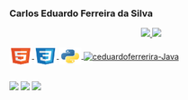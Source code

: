### Carlos Eduardo Ferreira da Silva

<div align="center">
  <a href="https://github.com/ceduardoferreira">
  <img height="180em" src="https://github-readme-stats.vercel.app/api?username=ceduardoferreira&show_icons=true&theme=dracula&include_all_commits=true&count_private=true"/>
  <img height="180em" src="https://github-readme-stats.vercel.app/api/top-langs/?username=ceduardoferreira&layout=compact&langs_count=7&theme=dracula"/>
</div>

  <div style="display: inline_block"><br>

  <img align="center" alt="ceduardoferreira-HTML" height="30" width="40" src="https://raw.githubusercontent.com/devicons/devicon/master/icons/html5/html5-original.svg">
  <img align="center" alt="ceduardoferreira-CSS" height="30" width="40" src="https://raw.githubusercontent.com/devicons/devicon/master/icons/css3/css3-original.svg">
  <img align="center" alt="ceduardoferrerira-Python" height="30" width="40" src="https://raw.githubusercontent.com/devicons/devicon/master/icons/python/python-original.svg">
  <img align="center" alt="ceduardoferrerira-Java" height="30" width="40" src="https://cdn.jsdelivr.net/gh/devicons/devicon/icons/java/java-original.svg">
</div>
  
## 
  
 <div> 
  <a href="https://instagram.com/ceeduardoferreira" target="_blank"><img src="https://img.shields.io/badge/-Instagram-%23E4405F?style=for-the-badge&logo=instagram&logoColor=white" target="_blank"></a>
  <a href = "mailto:cf590750@gmail.com"><img src="https://img.shields.io/badge/-Gmail-%23333?style=for-the-badge&logo=gmail&logoColor=white" target="_blank"></a>
  <a href="https://www.linkedin.com/in/carlos-eduardo-ferreira-a50b63230/" target="_blank"><img src="https://img.shields.io/badge/-LinkedIn-%230077B5?style=for-the-badge&logo=linkedin&logoColor=white" target="_blank"></a> 
 
</div>
